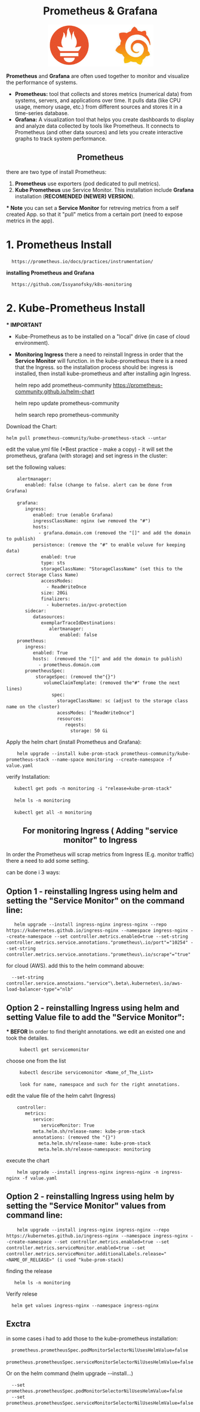 <div align="center">

# **Prometheus & Grafana**

![Prometheus](../pic/prometeus.gif)

</div>


__Prometheus__ and __Grafana__ are often used together to monitor and visualize the performance of systems.

  * __Prometheus:__ tool that collects and stores metrics (numerical data) from systems, servers, and applications over time. It pulls data (like CPU usage, memory usage, etc.) from different sources and stores it in a time-series database.
  * __Grafana:__ A visualization tool that helps you create dashboards to display and analyze data collected by tools like Prometheus. It connects to Prometheus (and other data sources) and lets you create interactive graphs to track system performance.

<div align="center">

## **Prometheus**


</div>

there are two type of install Prometheus:

  1. __Prometheus__ use exporters (pod dedicated to pull metrics).
  2. __Kube Prometheus__ use Service Monitor. This installation include __Grafana__ installation (__RECOMENDED (NEWER) VERSION__).

__* Note__ you can set a __Service Monitor__ for retreving metrics from a self created App. so that it "pull" metics from a certain port (need to expose metrics in the app).

# 1. Prometheus Install

      https://prometheus.io/docs/practices/instrumentation/

__installing Prometheus and Grafana__

      https://github.com/Issyanofsky/k8s-monitoring

# 2. Kube-Prometheus Install

__* IMPORTANT__

  * Kube-Prometheus as to be installed on a "local" drive (in case of cloud environment).
  * __Monitoring Ingress__ there a need to reinstall Ingress in order that the __Service Monitor__ will function. in the kube-prometheus there is a need that the Ingress. so the installation process should be: ingress is installed, then install kube-prometheus and after installing agin Ingress.

      helm repo add prometheus-community https://prometheus-community.github.io/helm-chart

      helm repo update prometheus-community

      helm search repo prometheus-community

Download the Chart:

    helm pull prometheus-community/kube-prometheus-stack --untar

edit the value.yml file (*Best practice - make a copy) - it will set the prometheus, grafana (with storage) and set ingress in the cluster:

   set the following values:

        alertmanager:
           enabled: false (change to false. alert can be done from Grafana)

        grafana:
           ingress:
              enabled: true (enable Grafana)
              ingressClassName: nginx (we removed the "#")
              hosts:
                - grafana.domain.com (removed the "[]" and add the domain to publish)
              persistence: (remove the "#" to enable voluve for keeping data)
                 enabled: true
                 type: sts
                 storageClassName: "StorageClassName" (set this to the correct Storage Class Name)
                 accessModes:
                   - ReadWriteOnce
                 size: 20Gi
                 finalizers:
                   - kubernetes.io/pvc-protection
           sidecar:
              datasources:
                 exemplarTraceIdDestinations:
                    alertmanager:
                        enabled: false
        prometheus:
           ingress:
              enabled: True
              hosts:  (removed the "[]" and add the domain to publish)
                - prometheus.domain.com
           prometheusSpec:
               storageSpec: (removed the"{}")
                  volumeClaimTemplate: (removed the"#" frome the next lines)
                     spec:
                       storageClassName: sc (adjust to the storage class name on the cluster)
                       acessModes: ["ReadWriteOnce"]
                       resources:
                          reqests:
                            storage: 50 Gi


Apply the helm chart (install Prometheus and Grafana):

        helm upgrade --install kube-prom-stack prometheus-community/kube-prometheus-stack --name-space monitoring --create-namespace -f value.yaml 

verify Installation:

       kubectl get pods -n monitoring -i "release=kube-prom-stack"

       helm ls -n monitoring

       kubectl get all -n monitoring


<div align="center">

## **For monitoring Ingress ( Adding "service monitor" to Ingress**


</div>

In order the Prometheus will scrap metrics from Ingress (E.g. monitor traffic) there a need to add some setting.

can be done i 3 ways:

## Option 1 - reinstalling Ingress using helm and setting the "Service Monitor" on the command line:

       helm upgrade --install ingress-nginx ingress-nginx --repo https://kubernetes.github.io/ingress-nginx --namespace ingress-nginx --create-namespace --set controller.metrics.enabled=true --set-string controller.metrics.service.annotations."prometheus\.io/port"="10254" --set-string controller.metrics.service.annotations."prometheus\.io/scrape"="true"

for cloud (AWS). add this to the helm command abouve:

      --set-string controller.service.annotaions."service"\.beta\.kubernetes\.io/aws-load-balancer-type"="nlb"

## Option 2 - reinstalling Ingress using helm and setting Value file to add the "Service Monitor":

__* BEFOR__ In order to find theright annotations. we edit an existed one and took the detailes.

         kubectl get servicemonitor

  choose one from the list

         kubectl describe servicemonitor <Name_of_The_List>

         look for name, namespace and such for the right annotations.
         
 edit the value file of the helm cahrt (Ingress)
 
        controller:
           metrics:
              service:
                 serviceMonitor: True
              meta.helm.sh/release-name: kube-prom-stack 
              annotations: (removed the "{}")
                meta.helm.sh/release-name: kube-prom-stack 
                meta.helm.sh/release-namespace: monitoring

 execute the chart

        helm upgrade --install ingress-nginx ingress-nginx -n ingress-nginx -f value.yaml 

 ## Option 2 - reinstalling Ingress using helm by setting the "Service Monitor" values from command line:       

        helm upgrade --install ingress-nginx ingress-nginx --repo https://kubernetes.github.io/ingress-nginx --namespace ingress-nginx --create-namespace --set controller.metrics.enabled=true --set controller.metrics.serviceMonitor.enabled=true --set controller.metrics.serviceMonitor.additionalLabels.release="<NAME_OF_RELEASE>" (i used "kube-prom-stack)

 finding the release

       helm ls -n monitoring

 Verify relese

      helm get values ingress-nginx --namespace ingress-nginx 


 ## Exctra

 in some cases i had to add those to the kube-prometheus installation:

      prometheus.prometheusSpec.podMonitorSelectorNilUsesHelmValue=false
      prometheus.prometheusSpec.serviceMonitorSelectorNilUsesHelmValue=false

  Or on the helm command (helm upgrade --install...)

      --set prometheus.prometheusSpec.podMonitorSelectorNilUsesHelmValue=false
      --set prometheus.prometheusSpec.serviceMonitorSelectorNilUsesHelmValue=false   

 
 
    
